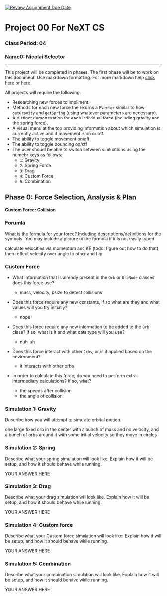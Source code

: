 [![Review Assignment Due Date](https://classroom.github.com/assets/deadline-readme-button-22041afd0340ce965d47ae6ef1cefeee28c7c493a6346c4f15d667ab976d596c.svg)](https://classroom.github.com/a/Dzq9z9T4)
# Project 00 For NeXT CS
### Class Period: 04
### Name0: Nicolai Selector
---

This project will be completed in phases. The first phase will be to work on this document. Use makrdown formatting. For more markdown help [click here](https://github.com/adam-p/markdown-here/wiki/Markdown-Cheatsheet) or [here](https://docs.github.com/en/get-started/writing-on-github/getting-started-with-writing-and-formatting-on-github/basic-writing-and-formatting-syntax)

All projects will require the following:
- Researching new forces to impliment.
- Methods for each new force the returns a `PVector` similar to how `getGravity` and `getSpring` (using whatever parameters are necessary).
- A distinct demonstration for each individual force (including gravity and the spring force).
- A visual menu at the top providing information about which simulation is currently active and if movement is on or off.
- The ability to toggle movement on/off
- The ability to toggle bouncing on/off
- The user shoudl be able to switch between simluations using the numebr keys as follows:
  - `1`: Gravity
  - `2`: Spring Force
  - `3`: Drag
  - `4`: Custom Force
  - `5`: Combination

## Phase 0: Force Selection, Analysis & Plan

#### Custom Force: Collision

### Forumla
What is the formula for your force? Including descriptions/definitions for the symbols. You may include a picture of the formula if it is not easily typed.

calculate velocities via momentum and KE (todo: figure out how to do that)
then reflect velocity over angle to other and flip

### Custom Force
- What information that is already present in the `Orb` or `OrbNode` classes does this force use?
  - mass, velocity, bsize to detect collisions

- Does this force require any new constants, if so what are they and what values will you try initially?
  - nope

- Does this force require any new information to be added to the `Orb` class? If so, what is it and what data type will you use?
  - nuh-uh

- Does this force interact with other `Orbs`, or is it applied based on the environment?
  - it interacts with other orbs

- In order to calculate this force, do you need to perform extra intermediary calculations? If so, what?
  - the speeds after collision
  - the angle of collision

### Simulation 1: Gravity
Describe how you will attempt to simulate orbital motion.

one large fixed orb in the center with a bunch of mass and no velocity, and a bunch of orbs around it with some initial velocity so they move in circles

### Simulation 2: Spring
Describe what your spring simulation will look like. Explain how it will be setup, and how it should behave while running.

YOUR ANSWER HERE

### Simulation 3: Drag
Describe what your drag simulation will look like. Explain how it will be setup, and how it should behave while running.

YOUR ANSWER HERE

### Simulation 4: Custom force
Describe what your Custom force simulation will look like. Explain how it will be setup, and how it should behave while running.

YOUR ANSWER HERE

### Simulation 5: Combination
Describe what your combination simulation will look like. Explain how it will be setup, and how it should behave while running.

YOUR ANSWER HERE
